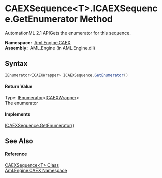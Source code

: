 CAEXSequence&lt;T>.ICAEXSequence.GetEnumerator Method
=====================================================
AutomationML 2.1 APIGets the enumerator for this sequence.

  **Namespace:**  [Aml.Engine.CAEX][1]  
  **Assembly:**  AML.Engine (in AML.Engine.dll)

Syntax
------

```csharp
IEnumerator<ICAEXWrapper> ICAEXSequence.GetEnumerator()
```

#### Return Value
Type: [IEnumerator][2]&lt;[ICAEXWrapper][3]>  
The enumerator
#### Implements
[ICAEXSequence.GetEnumerator()][4]  


See Also
--------

#### Reference
[CAEXSequence&lt;T> Class][5]  
[Aml.Engine.CAEX Namespace][1]  

[1]: ../README.md
[2]: https://docs.microsoft.com/dotnet/api/system.collections.generic.ienumerator-1
[3]: ../ICAEXWrapper/README.md
[4]: ../ICAEXSequence/GetEnumerator.md
[5]: README.md
[6]: https://www.automationml.org
[7]: ../../icons/logoShade.png